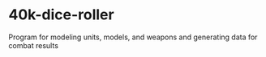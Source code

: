 # 40k-dice-roller
Program for modeling units, models, and weapons and generating data for combat results

